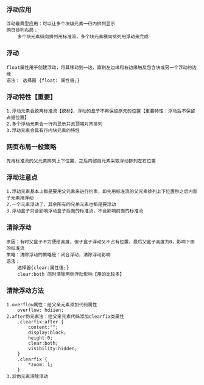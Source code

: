 ### 浮动应用
    浮动最典型应用：可以让多个块级元素一行内排列显示
    网页排列布局：
        多个块元素纵向排列用标准流，多个块元素横向排列用浮动来完成
    
### 浮动
    float属性用于创建浮动，将其移动到一边，直到左边缘和右边缘触及包含块或另一个浮动的边缘
    语法： 选择器 {float: 属性值;}
    
### 浮动特性【重要】
    1.浮动元素会脱离标准流【脱标】，浮动的盒子不再保留原先的位置【重要特性：浮动后不保留占据位置】
    2.多个浮动元素会一行内显示并且顶端对齐排列
    3.浮动元素会具有行内块元素的特性

### 网页布局一般策略
    先用标准流的父元素排列上下位置，之后内部自元素采取浮动排列左右位置
    
### 浮动注意点
    1.浮动元素基本上都是要用父元素来进行约束，即先用标准流的父元素排列上下位置秒之后内部子元素用浮动
    2.一个元素浮动了，其余所有的兄弟元素也都是要浮动
    3.浮动盒子只会影响浮动盒子后面的标准流，不会影响前面的标准流
    
### 清除浮动
    原因：有时父盒子不方便给高度，但子盒子浮动又不占有位置，最后父盒子高度为0，影响下面的标准流
    策略：清除浮动的策略是：闭合浮动，清除浮动影响
    语法：
        选择器{clear:属性值;}
        clear:both 同时清除两侧浮动影响【用的比较多】
        
### 清除浮动方法
    1.overflow属性：给父亲元素添加代码属性
        overflow: hdiien;
    2.after伪元素法：给父亲元素代码添加clearfix类属性
        .clearfix:after {
            content:"";
            display:block;
            height:0;
            clear:both;
            visibility:hidden;
        }
        .clearfix {
            *zoom: 1;
        }
    3.双伪元素清除浮动
    